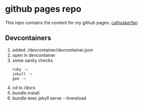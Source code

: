 # github pages repo

This repo contains the content for my github pages. [calhuskerfan](https://calhuskerfan.github.io/)

## Devcontainers
1. added ./devcontainer/devcontainer.json
1. open in devcontainer
1. some sanity checks
    ```bash
    ruby -v
    jekyll -v
    gem -v
    ```
1. cd to /docs
1. bundle install
1. bundle exec jekyll serve --livereload
